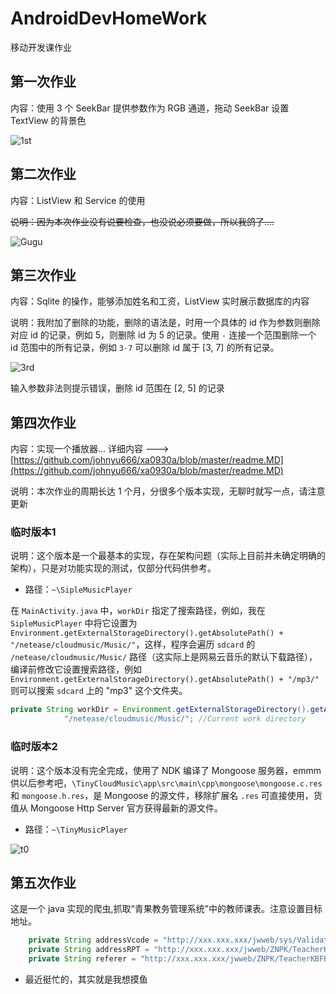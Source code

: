 # AndroidDevHomeWork
移动开发课作业

## 第一次作业
内容：使用 3 个 SeekBar 提供参数作为 RGB 通道，拖动 SeekBar 设置 TextView 的背景色



![1st](https://res.cloudinary.com/evidence0john/image/upload/v1538392799/ADHW/1st.png)

## 第二次作业
内容：ListView 和 Service 的使用

~~说明：因为本次作业没有说要检查，也没说必须要做，所以我鸽了....~~

![Gugu](https://res.cloudinary.com/evidence0john/image/upload/v1538146418/ADHW/timg.jpg)

## 第三次作业
内容：Sqlite 的操作，能够添加姓名和工资，ListView 实时展示数据库的内容

说明：我附加了删除的功能，删除的语法是，时用一个具体的 id 作为参数则删除对应 id 的记录，例如 5，则删除 id 为 5 的记录。使用 `-` 连接一个范围删除一个 id 范围中的所有记录，例如 `3-7` 可以删除 id 属于 [3, 7] 的所有记录。

![3rd](https://res.cloudinary.com/evidence0john/image/upload/v1538392800/ADHW/3nd.png)

输入参数非法则提示错误，删除 id 范围在 [2, 5] 的记录

## 第四次作业
内容：实现一个播放器...
详细内容 ---> [https://github.com/johnyu666/xa0930a/blob/master/readme.MD](https://github.com/johnyu666/xa0930a/blob/master/readme.MD)

说明：本次作业的周期长达 1 个月，分很多个版本实现，无聊时就写一点，请注意更新

### 临时版本1

说明：这个版本是一个最基本的实现，存在架构问题（实际上目前并未确定明确的架构），只是对功能实现的测试，仅部分代码供参考。
* 路径：`~\SipleMusicPlayer`

在 `MainActivity.java` 中，`workDir` 指定了搜索路径，例如，我在 `SipleMusicPlayer` 中将它设置为 `Environment.getExternalStorageDirectory().getAbsolutePath() + "/netease/cloudmusic/Music/"`，这样，程序会遍历 `sdcard` 的 `/netease/cloudmusic/Music/` 路径（这实际上是网易云音乐的默认下载路径），编译前修改它设置搜索路径，例如 `Environment.getExternalStorageDirectory().getAbsolutePath() + "/mp3/"` 则可以搜索 `sdcard` 上的 "mp3" 这个文件夹。

```java
private String workDir = Environment.getExternalStorageDirectory().getAbsolutePath() +
            "/netease/cloudmusic/Music/"; //Current work directory
```

### 临时版本2

说明：这个版本没有完全完成，使用了 NDK 编译了 Mongoose 服务器，emmm 供以后参考吧，`\TinyCloudMusic\app\src\main\cpp\mongoose\mongoose.c.res` 和 `mongoose.h.res`，是 Mongoose 的源文件，移除扩展名 `.res` 可直接使用，货值从 Mongoose Http Server 官方获得最新的源文件。
* 路径：`~\TinyMusicPlayer`

![t0](https://res.cloudinary.com/evidence0john/image/upload/v1541247530/ADHW/t0.jpg)

## 第五次作业

这是一个 java 实现的爬虫,抓取“青果教务管理系统”中的教师课表。注意设置目标地址。

```java
    private String addressVcode = "http://xxx.xxx.xxx/jwweb/sys/ValidateCode.aspx?t=513";
    private String addressRPT = "http://xxx.xxx.xxx/jwweb/ZNPK/TeacherKBFB_rpt.aspx";
    private String referer = "http://xxx.xxx.xxx/jwweb/ZNPK/TeacherKBFB.aspx";
```

* 最近挺忙的，其实就是我想摸鱼
